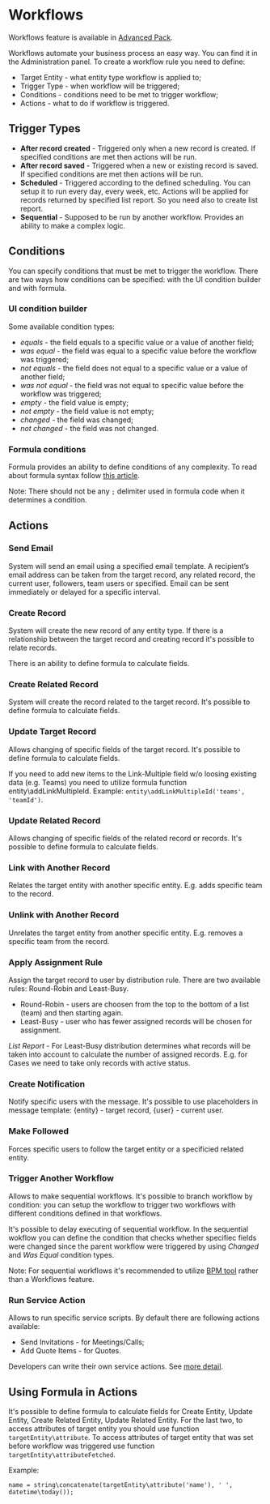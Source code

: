 # Workflows

Workflows feature is available in [Advanced Pack](https://www.espocrm.com/extensions/advanced-pack/).

Workflows automate your business process an easy way. You can find it in the Administration panel. To create a workflow rule you need to define:

* Target Entity - what entity type workflow is applied to;
* Trigger Type - when workflow will be triggered;
* Conditions - conditions need to be met to trigger workflow;
* Actions - what to do if workflow is triggered.


## Trigger Types

* **After record created** - Triggered only when a new record is created. If specified conditions are met then actions will be run.
* **After record saved** - Triggered when a new or existing record is saved. If specified conditions are met then actions will be run.
* **Scheduled** - Triggered according to the defined scheduling. You can setup it to run every day, every week, etc. Actions will be applied for records returned by specified list report. So you need also to create list report.
* **Sequential** - Supposed to be run by another workflow. Provides an ability to make a complex logic.

## Conditions

You can specify conditions that must be met to trigger the workflow. There are two ways how conditions can be specified: with the UI condition builder and with formula.

### UI condition builder

Some available condition types:

* _equals_ - the field equals to a specific value or a value of another field;
* _was equal_ - the field was equal to a specific value before the workflow was triggered;
* _not equals_ - the field does not equal to a specific value or a value of another field;
* _was not equal_ - the field was not equal to specific value before the workflow was triggered;
* _empty_ - the field value is empty;
* _not empty_ - the field value is not empty;
* _changed_ - the field was changed;
* _not changed_ - the field was not changed.

### Formula conditions

Formula provides an ability to define conditions of any complexity. To read about formula syntax follow [this article](formula.md). 

Note: There should not be any `;` delimiter used in formula code when it determines a condition.

## Actions

### Send Email

System will send an email using a specified email template. A recipient’s email address can be taken from the target record, any related record, the current user, followers, team users or specified. Email can be sent immediately or delayed for a specific interval.

### Create Record

System will create the new record of any entity type. If there is a relationship between the target record and creating record it's possible to relate records. 

There is an ability to define formula to calculate fields.

### Create Related Record

System will create the record related to the target record. It's possible to define formula to calculate fields.

### Update Target Record

Allows changing of specific fields of the target record. It's possible to define formula to calculate fields. 

If you need to add new items to the Link-Multiple field w/o loosing existing data (e.g. Teams) you need to utilize formula function entity\addLinkMultipleId. Example: `entity\addLinkMultipleId('teams', 'teamId')`.

### Update Related Record

Allows changing of specific fields of the related record or records. It's possible to define formula to calculate fields.

### Link with Another Record

Relates the target entity with another specific entity. E.g. adds specific team to the record.

### Unlink with Another Record

Unrelates the target entity from another specific entity. E.g. removes a specific team from the record.

### Apply Assignment Rule

Assign the target record to user by distribution rule. There are two available rules: Round-Robin and Least-Busy.

* Round-Robin - users are choosen from the top to the bottom of a list (team) and then starting again.
* Least-Busy - user who has fewer assigned records will be chosen for assignment.

_List Report_ - For Least-Busy distribution determines what records will be taken into account to calculate the number of assigned records. E.g. for Cases we need to take only records with active status.

### Create Notification

Notify specific users with the message. It's possible to use placeholders in message template: {entity} - target record, {user} - current user.

### Make Followed

Forces specific users to follow the target entity or a specificied related entity.

### Trigger Another Workflow

Allows to make sequential workflows. It's possible to branch workflow by condition: you can setup the workflow to trigger two workflows with different conditions defined in that workflows.

It's possible to delay executing of sequential workflow. In the sequential wokflow you can define the condition that checks whether specifiec fields were changed since the parent workflow were triggered by using _Changed_ and _Was Equal_ condition types.

Note: For sequential workflows it's recommended to utilize [BPM tool](bpm.md) rather than a Workflows feature.

### Run Service Action

Allows to run specific service scripts. By default there are following actions available:

* Send Invitations - for Meetings/Calls;
* Add Quote Items - for Quotes.

Developers can write their own service actions. See [more detail](../development/workflow-service-actions.md).

## Using Formula in Actions

It's possible to define formula to calculate fields for Create Entity, Update Entity, Create Related Entity, Update Related Entity. For the last two, to access attributes of target entity you should use function `targetEntity\attribute`. To access attributes of target entity that was set before workflow was triggered use function `targetEntity\attributeFetched`.

Example:
```
name = string\concatenate(targetEntity\attribute('name'), ' ', datetime\today());
```
